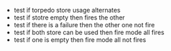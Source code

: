  - test if torpedo store usage alternates
 - test if stotre empty then fires the other
 - test if there is a failure then the other one not fire
 - test if both store can be used then fire mode all fires
 - test if one is empty then fire mode all not fires